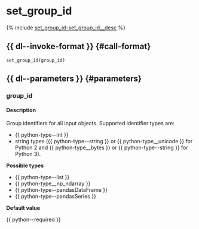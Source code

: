 # set_group_id

{% include [set_group_id-set_group_id__desc](../_includes/work_src/reusage-python/set_group_id__desc.md) %}


## {{ dl--invoke-format }} {#call-format}

```
set_group_id(group_id)
```

## {{ dl--parameters }} {#parameters}

### group_id

#### Description

Group identifiers for all input objects. Supported identifier types are:
- {{ python-type--int }}
- string types ({{ python-type--string }} or {{ python-type__unicode }} for Python 2 and {{ python-type__bytes }} or {{ python-type--string }} for Python 3).

**Possible types**

- {{ python-type--list }}
- {{ python-type__np_ndarray }}
- {{ python-type--pandasDataFrame }}
- {{ python-type--pandasSeries }}

**Default value**

{{ python--required }}
